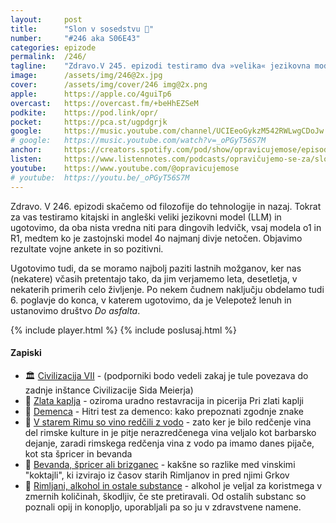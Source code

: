```yaml
---
layout: 	post
title:  	"Slon v sosedstvu 🐘"
number: 	"#246 aka S06E43"
categories:	epizode
permalink:	/246/
tagline: 	"Zdravo.V 245. epizodi testiramo dva »velika« jezikovna modela, razglasimo rezultate vojne ankete in odkrijemo, da so naši možgani včasih največji prevaranti." 
image:		/assets/img/246@2x.jpg
cover:		/assets/img/cover/246 img@2x.png
apple:		https://apple.co/4guiTp6
overcast:	https://overcast.fm/+beHhEZSeM
podkite:	https://pod.link/opr/
pocket:		https://pca.st/ugpdgrjk
google:		https://music.youtube.com/channel/UCIEeoGykzM542RWLwgCDoJw
# google:	https://music.youtube.com/watch?v=_oPGyT56S7M
anchor:		https://creators.spotify.com/pod/show/opravicujemose/episodes/Slon-v-sosedstvu-e2ukvar
listen:		https://www.listennotes.com/podcasts/opravičujemo-se-za/slon-v-sosedstvu-3l_osu94DUO/embed/
youtube:	https://www.youtube.com/@opravicujemose
# youtube:	https://youtu.be/_oPGyT56S7M
---
```


Zdravo. V 246. epizodi skačemo od filozofije do tehnologije in nazaj. Tokrat za vas testiramo kitajski in angleški veliki jezikovni model (LLM) in ugotovimo, da oba nista vredna niti para dingovih ledvičk, vsaj modela o1 in R1, medtem ko je zastojnski model 4o najmanj divje netočen. Objavimo rezultate vojne ankete in so pozitivni.

Ugotovimo tudi, da se moramo najbolj paziti lastnih možganov, ker nas (nekatere) včasih pretentajo tako, da jim verjamemo leta, desetletja, v nekaterih primerih celo življenje. Po nekem čudnem naključju obdelamo tudi 6. poglavje do konca, v katerem ugotovimo, da je Velepotež lenuh in ustanovimo društvo *Do asfalta*. 

{% include player.html %}
{% include poslusaj.html %}

<!--break-->

#### Zapiski

- 🏛️ [Civilizacija VII](https://civilization.2k.com/civ-vii/) - (podporniki bodo vedeli zakaj je tule povezava do zadnje inštance Civilizacije Sida Meierja) 
- 💛 [Zlata kaplja](http://zlatakaplja.si/) - oziroma uradno restavracija in picerija Pri zlati kaplji 
- 🧠 [Demenca](https://www.nevrocenter.si/hitri-test-za-demenco/) - Hitri test za demenco: kako prepoznati zgodnje znake 
- 🍷 [V starem Rimu so vino redčili z vodo](https://www.youtube.com/watch?v=BmwdvbDR8zA) - zato ker je bilo redčenje vina del rimske kulture in je pitje nerazredčenega vina veljalo kot barbarsko dejanje, zaradi rimskega redčenja vina z vodo pa imamo danes pijače, kot sta špricer in bevanda 
- 🍶 [Bevanda, špricer ali brizganec](https://www.finance.si/trendi/bevanda-spricer-ali-brizganec/a/360325) - kakšne so razlike med vinskimi "koktajli", ki izvirajo iz časov starih Rimljanov in pred njimi Grkov 
- 🌿 [Rimljani, alkohol in ostale substance](https://en.wikipedia.org/wiki/Substance_abuse_in_ancient_Rome) - alkohol je veljal za koristmega v zmernih količinah, škodljiv, če ste pretiravali. Od ostalih substanc so poznali opij in konopljo, uporabljali pa so ju v zdravstvene namene. 